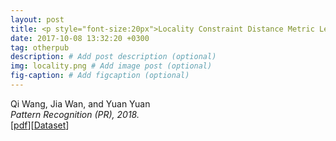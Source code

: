 ```yaml
---
layout: post
title: <p style="font-size:20px">Locality Constraint Distance Metric Learning for Traffic Congestion Detection</p>
date: 2017-10-08 13:32:20 +0300
tag: otherpub
description: # Add post description (optional)
img: locality.png # Add image post (optional)
fig-caption: # Add figcaption (optional)
---
```


Qi Wang, Jia Wan, and Yuan Yuan  
<i>Pattern Recognition (PR), 2018.</i>  
[[pdf](http://crabwq.github.io/pdf/2018%20Locality%20Constraint%20Distance%20Metric%20Learning%20for%20Traffic%20Congestion%20Detection.pdf)][[Dataset](https://mailnwpueducn-my.sharepoint.com/:u:/g/personal/songchunbiao_mail_nwpu_edu_cn/EaQcluoe63dGk9xvXS421HcBoew2yQzprG7cJCdsuw-fkA)]
